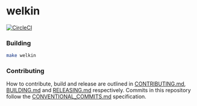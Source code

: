 # welkin
[![CircleCI](https://circleci.com/gh/octanolabs/welkin/tree/master.svg?style=shield)](https://circleci.com/gh/octanolabs/welkin/tree/master)

### Building

```bash
make welkin
```

### Contributing

How to contribute, build and release are outlined in [CONTRIBUTING.md](CONTRIBUTING.md), [BUILDING.md](BUILDING.md) and [RELEASING.md](RELEASING.md) respectively. Commits in this repository follow the [CONVENTIONAL_COMMITS.md](CONVENTIONAL_COMMITS.md) specification.
